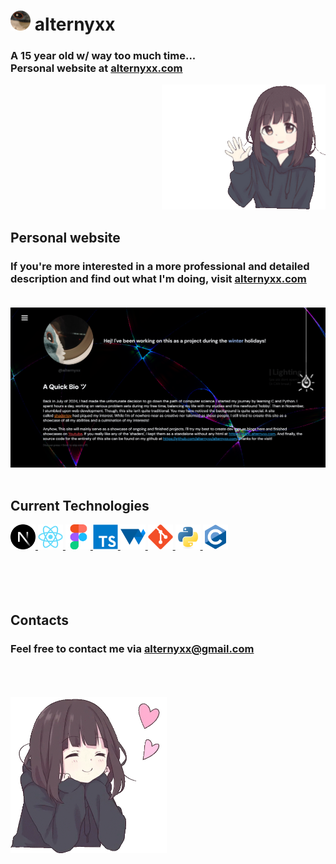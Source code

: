 # ![blahaj](/assets/subpfp.png) alternyxx

<div>
    <h3>
        A 15 year old w/ way too much time...<br>
        Personal website at <a href="https://alternyxx.com">alternyxx.com</a><br>
    </h3>
    <p align="right">
        <img 
            src="/assets/menhera-wave.gif" 
            width="262px"
            height="200px"
        />
    </p>
</div>

## Personal website
### If you're more interested in a more professional and detailed description and find out what I'm doing, visit [alternyxx.com](https://alternyxx.com)<br><br>
![A picture of the website](/assets/alternyxx.png)<br><br>

## Current Technologies
<a href="https://nextjs.org/" target="_blank">
    <img 
        src="https://github.com/devicons/devicon/raw/refs/heads/master/icons/nextjs/nextjs-original.svg"
        width="40" height="40"
    />
</a>
<a href="https://react.dev" target="_blank">
    <img 
        src="https://raw.githubusercontent.com/devicons/devicon/refs/heads/master/icons/react/react-original.svg"
        width="40" height="40"
    />
</a>
<a href="https://www.figma.com/" target="_blank">
    <img 
        src="https://github.com/devicons/devicon/raw/refs/heads/master/icons/figma/figma-original.svg"
        width="40" height="40"
    />
</a>
<a href="https://www.typescriptlang.org" target="_blank">
    <img 
        src="https://raw.githubusercontent.com/devicons/devicon/refs/heads/master/icons/typescript/typescript-original.svg"
        width="40" height="40"
    />
</a>
<!-- atm webgpu icon isnt in master -->
<a href="https://www.w3.org/TR/webgpu" target="_blank">
    <img 
        src="https://github.com/devicons/devicon/raw/refs/heads/develop/icons/webgpu/webgpu-original.svg"
        width="40" height="40"
    />
</a>
<a href="https://git-scm.com/" target="_blank">
    <img 
        src="https://github.com/devicons/devicon/raw/refs/heads/master/icons/git/git-original.svg"
        width="40" height="40"
    />
</a>
<a href="https://www.python.org" target="_blank">
    <img 
        src="https://raw.githubusercontent.com/devicons/devicon/refs/heads/master/icons/python/python-original.svg"
        width="40" height="40"
    />
</a>
<a href="https://www.gnu.org/software/gnu-c-manual/gnu-c-manual.html" target="_blank">
    <img 
        src="https://github.com/devicons/devicon/raw/refs/heads/master/icons/c/c-original.svg"
        width="40" height="40"
    />
</a>
<br><br><br><br><br>

## Contacts
### Feel free to contact me via alternyxx@gmail.com
<br><br><br>
<img src="/assets/menhera-hearts.gif" width="250px" height="250px" />
